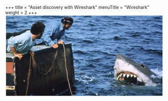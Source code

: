 +++
title = "Asset discovery with Wireshark"
menuTitle = "Wireshark"
weight = 2
+++
![](./jaws.jpeg)
